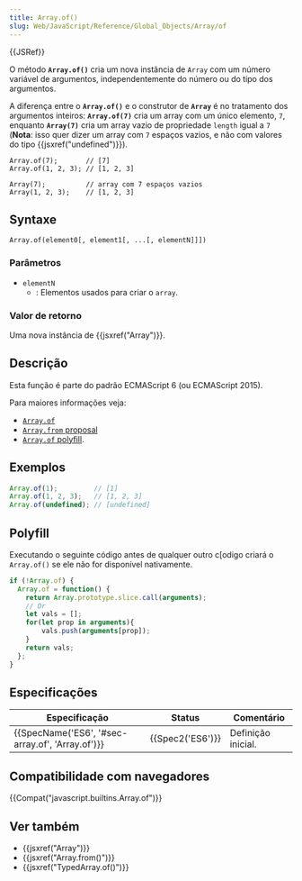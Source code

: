 ```yaml
---
title: Array.of()
slug: Web/JavaScript/Reference/Global_Objects/Array/of
---
```


{{JSRef}}

O método **`Array.of()`** cria um nova instância de `Array` com um número variável de argumentos, independentemente do número ou do tipo dos argumentos.

A diferença entre o **`Array.of()`** e o construtor de **`Array`** é no tratamento dos argumentos inteiros: **`Array.of(7)`** cria um array com um único elemento, `7`, enquanto **`Array(7)`** cria um array vazio de propriedade `length` igual a `7` (**Nota**: isso quer dizer um array com `7` espaços vazios, e não com valores do tipo {{jsxref("undefined")}}).

```
Array.of(7);       // [7]
Array.of(1, 2, 3); // [1, 2, 3]

Array(7);          // array com 7 espaços vazios
Array(1, 2, 3);    // [1, 2, 3]
```

## Syntaxe

```
Array.of(element0[, element1[, ...[, elementN]]])
```

### Parâmetros

- `elementN`
  - : Elementos usados para criar o `array`.

### Valor de retorno

Uma nova instância de {{jsxref("Array")}}.

## Descrição

Esta função é parte do padrão ECMAScript 6 (ou ECMAScript 2015).

Para maiores informações veja:

- [`Array.of`](https://gist.github.com/rwaldron/1074126)
- [`Array.from` proposal](https://gist.github.com/rwaldron/1074126)
- [`Array.of` polyfill](https://gist.github.com/rwaldron/3186576).

## Exemplos

```js
Array.of(1);         // [1]
Array.of(1, 2, 3);   // [1, 2, 3]
Array.of(undefined); // [undefined]
```

## Polyfill

Executando o seguinte código antes de qualquer outro c\[odigo criará o `Array.of()` se ele não for disponível nativamente.

```js
if (!Array.of) {
  Array.of = function() {
    return Array.prototype.slice.call(arguments);
    // Or
    let vals = [];
    for(let prop in arguments){
        vals.push(arguments[prop]);
    }
    return vals;
  };
}
```

## Especificações

| Especificação                                                    | Status               | Comentário         |
| ---------------------------------------------------------------- | -------------------- | ------------------ |
| {{SpecName('ES6', '#sec-array.of', 'Array.of')}} | {{Spec2('ES6')}} | Definição inicial. |

## Compatibilidade com navegadores

{{Compat("javascript.builtins.Array.of")}}

## Ver também

- {{jsxref("Array")}}
- {{jsxref("Array.from()")}}
- {{jsxref("TypedArray.of()")}}
